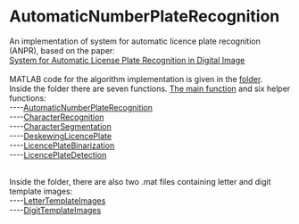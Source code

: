 # AutomaticNumberPlateRecognition
An implementation of system for automatic licence plate recognition (ANPR), based on the paper:<br/> 
[System for Automatic License Plate Recognition in Digital Image](https://www.researchgate.net/publication/344408293_System_for_Automatic_License_Plate_Recognition_in_Digital_Image)<br/><br/>
MATLAB code for the algorithm implementation is given in the [folder](https://github.com/analazovic/AutomaticNumberPlateRecognition/tree/main/MATLAB%20code).<br/>
Inside the folder there are seven functions. [The main function](https://github.com/analazovic/AutomaticNumberPlateRecognition/blob/main/MATLAB%20code/main.m) and six helper functions:<br/>
----[AutomaticNumberPlateRecognition](https://github.com/analazovic/AutomaticNumberPlateRecognition/blob/main/MATLAB%20code/AutomaticNumberPlateRecognition.m)<br/>
----[CharacterRecognition](https://github.com/analazovic/AutomaticNumberPlateRecognition/blob/main/MATLAB%20code/CharacterRecognition.m)<br/>
----[CharacterSegmentation](https://github.com/analazovic/AutomaticNumberPlateRecognition/blob/main/MATLAB%20code/CharacterSegmentation.m)<br/>
----[DeskewingLicencePlate](https://github.com/analazovic/AutomaticNumberPlateRecognition/blob/main/MATLAB%20code/DeskewingLicencePlate.m)<br/>
----[LicencePlateBinarization](https://github.com/analazovic/AutomaticNumberPlateRecognition/blob/main/MATLAB%20code/LicencePlateBinarization.m)<br/>
----[LicencePlateDetection](https://github.com/analazovic/AutomaticNumberPlateRecognition/blob/main/MATLAB%20code/LicencePlateDetection.m)<br/><br/>

Inside the folder, there are also two .mat files containing letter and digit template images:<br/>
----[LetterTemplateImages](https://github.com/analazovic/AutomaticNumberPlateRecognition/blob/main/MATLAB%20code/letterTemplates.mat)<br/>
----[DigitTemplateImages](https://github.com/analazovic/AutomaticNumberPlateRecognition/blob/main/MATLAB%20code/digitTemplates.mat)<br/>

